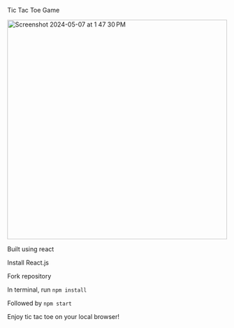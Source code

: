 Tic Tac Toe Game

<img width="503" alt="Screenshot 2024-05-07 at 1 47 30 PM" src="https://github.com/tietkenneth/TicTacToe/assets/65835355/fc0724db-d5c2-486d-9016-92bd99a3af44">

Built using react

Install React.js

Fork repository

In terminal, run ```npm install```

Followed by ```npm start```

Enjoy tic tac toe on your local browser!

